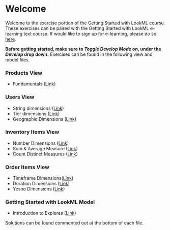 
# Welcome
Welcome to the exercise portion of the Getting Started with LookML course. These exercises can be paired with the Getting Started with LookML e-learning text course. If would like to sign up for e-learning, please do so [here](https://connect.looker.com/).

**Before getting started, make sure to *Toggle Develop Mode on*, under the *Develop* drop down.** Exercises can be found in the following view and model files.

### Products View
-  Fundamentals ([Link](/projects/ecomm_demo/files/products.view.lkml))

### Users View
-  String dimensions ([Link](/projects/ecomm_demo/files/users.view.lkml))
-  Tier dimensions ([Link](/projects/ecomm_demo/files/users.view.lkml?line=52))
-  Geographic Dimensions ([Link](/projects/ecomm_demo/files/users.view.lkml?line=104))

### Inventory Items View

-  Number Dimensions ([Link](/projects/ecomm_demo/files/inventory_items.view.lkml?line=8))
-  Sum & Average Measure ([Link](/projects/ecomm_demo/files/inventory_items.view.lkml?line=40))
-  Count Distinct Measures ([Link](/projects/ecomm_demo/files/inventory_items.view.lkml?line=78))

### Order Items View
-  Timeframe Dimensions([Link](/projects/ecomm_demo/files/order_items.view.lkml?line=12))
-  Duration Dimensions ([Link](/projects/ecomm_demo/files/order_items.view.lkml?line=12))
-  Yesno Dimensions ([Link](/projects/ecomm_demo/files/order_items.view.lkml?line=88))

### Getting Started with LookML Model
-  Introduction to Explores ([Link](/projects/ecomm_demo/files/getting_started_with_lookml.model.lkml))


Solutions can be found commented out at the bottom of each file.
